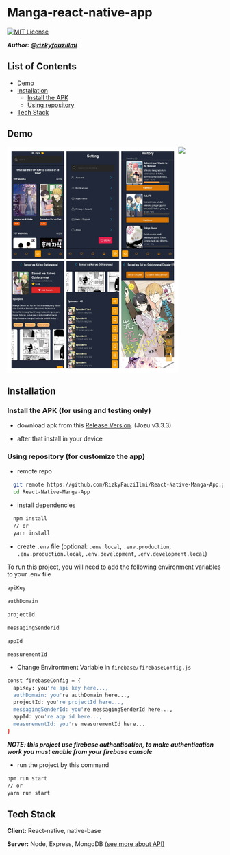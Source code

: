 # Manga-react-native-app

[![MIT License](https://img.shields.io/badge/License-MIT-green.svg)](https://choosealicense.com/licenses/mit/)

***Author: [@rizkyfauziilmi](https://github.com/RizkyFauziIlmi)***

## List of Contents
- [Demo](https://github.com/RizkyFauziIlmi/React-Native-Manga-App/edit/master/README.md#demo)
- [Installation](https://github.com/RizkyFauziIlmi/React-Native-Manga-App/edit/master/README.md#installation)
   - [Install the APK](https://github.com/RizkyFauziIlmi/React-Native-Manga-App/edit/master/README.md#install-the-apk-for-using-and-testing-only)
   - [Using repository](https://github.com/RizkyFauziIlmi/React-Native-Manga-App/edit/master/README.md#using-repository-for-customize-the-app)
- [Tech Stack](https://github.com/RizkyFauziIlmi/React-Native-Manga-App/edit/master/README.md#tech-stack)

## Demo

<div style="display: flex">
  <img src="https://github.com/RizkyFauziIlmi/React-Native-Manga-App/blob/master/assets/UI.jpg" width="400" >
  <img src="https://github.com/RizkyFauziIlmi/React-Native-Manga-App/blob/master/assets/UIGIF.gif" width="150" >
</div>

## Installation

### Install the APK (for using and testing only)

* download apk from this [Release Version](https://github.com/RizkyFauziIlmi/React-Native-Manga-App/releases/tag/v3.3.3). (Jozu v3.3.3)

* after that install in your device

### Using repository (for customize the app)

* remote repo

```bash
  git remote https://github.com/RizkyFauziIlmi/React-Native-Manga-App.git
  cd React-Native-Manga-App
```

* install dependencies

```bash
  npm install
  // or
  yarn install
```
* create `.env` file (optional: `.env.local`, `.env.production`, `.env.production.local`, `.env.development`, `.env.development.local`)

To run this project, you will need to add the following environment variables to your .env file


`apiKey`

`authDomain`

`projectId`

`messagingSenderId`

`appId`

`measurementId`

* Change Environtment Variable in `firebase/firebaseConfig.js`

```bash
const firebaseConfig = {
  apiKey: you're api key here...,
  authDomain: you're authDomain here...,
  projectId: you're projectId here...,
  messagingSenderId: you're messagingSenderId here...,
  appId: you're app id here...,
  measurementId: you're measurementId here...
}
```

***NOTE: this project use firebase authentication, to make authentication work you must enable from your firebase console***

* run the project by this command

```bash
npm run start
// or
yarn run start
```

## Tech Stack

**Client:** React-native, native-base

**Server:** Node, Express, MongoDB [(see more about API)](https://github.com/RizkyFauziIlmi/Manga-API)
